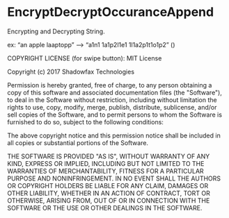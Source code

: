 # EncryptDecryptOccuranceAppend

Encrypting and Decrypting String.

ex: “an apple laaptopp” --> “a1n1 1a1p2l1e1 1l1a2p1t1o1p2” (<alphabet><adjacent alphabet
count>)






COPYRIGHT LICENSE (for swipe button):
MIT License

Copyright (c) 2017 Shadowfax Technologies

Permission is hereby granted, free of charge, to any person obtaining a copy
of this software and associated documentation files (the "Software"), to deal
in the Software without restriction, including without limitation the rights
to use, copy, modify, merge, publish, distribute, sublicense, and/or sell
copies of the Software, and to permit persons to whom the Software is
furnished to do so, subject to the following conditions:

The above copyright notice and this permission notice shall be included in all
copies or substantial portions of the Software.

THE SOFTWARE IS PROVIDED "AS IS", WITHOUT WARRANTY OF ANY KIND, EXPRESS OR
IMPLIED, INCLUDING BUT NOT LIMITED TO THE WARRANTIES OF MERCHANTABILITY,
FITNESS FOR A PARTICULAR PURPOSE AND NONINFRINGEMENT. IN NO EVENT SHALL THE
AUTHORS OR COPYRIGHT HOLDERS BE LIABLE FOR ANY CLAIM, DAMAGES OR OTHER
LIABILITY, WHETHER IN AN ACTION OF CONTRACT, TORT OR OTHERWISE, ARISING FROM,
OUT OF OR IN CONNECTION WITH THE SOFTWARE OR THE USE OR OTHER DEALINGS IN THE
SOFTWARE.
